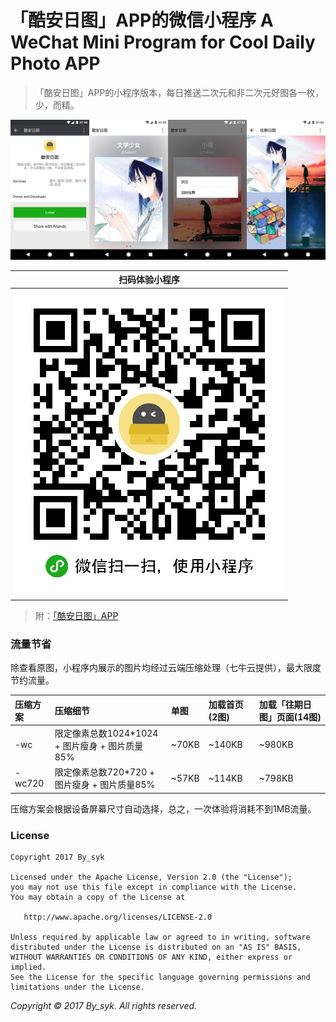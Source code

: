 # 「酷安日图」APP的微信小程序 A WeChat Mini Program for Cool Daily Photo APP

> 「酷安日图」APP的小程序版本，每日推送二次元和非二次元好图各一枚，少，而精。

![截图](art/screenshots.png)

| 扫码体验小程序 |
| :----: |
| ![小程序二维码](art/qrcode.jpg) |

> 附：[「酷安日图」APP](http://www.coolapk.com/apk/com.by_syk.cooldp)


### 流量节省

除查看原图，小程序内展示的图片均经过云端压缩处理（七牛云提供），最大限度节约流量。

| 压缩方案 | 压缩细节 | 单图 | 加载首页(2图) | 加载「往期日图」页面(14图) |
| :---- | :---- | :---- | :---- | :---- |
| -wc | 限定像素总数1024*1024 + 图片瘦身 + 图片质量85% | ~70KB | ~140KB | ~980KB |
| -wc720 | 限定像素总数720*720 + 图片瘦身 + 图片质量85% | ~57KB | ~114KB | ~798KB |

压缩方案会根据设备屏幕尺寸自动选择，总之，一次体验将消耗不到1MB流量。


### License

    Copyright 2017 By_syk

    Licensed under the Apache License, Version 2.0 (the "License");
    you may not use this file except in compliance with the License.
    You may obtain a copy of the License at

       http://www.apache.org/licenses/LICENSE-2.0

    Unless required by applicable law or agreed to in writing, software
    distributed under the License is distributed on an "AS IS" BASIS,
    WITHOUT WARRANTIES OR CONDITIONS OF ANY KIND, either express or implied.
    See the License for the specific language governing permissions and
    limitations under the License.


*Copyright &#169; 2017 By_syk. All rights reserved.*